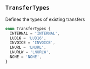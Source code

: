 ## `TransferTypes`

Defines the types of existing transfers

```ts [TransferTypes]
enum TransferTypes {
  INTERNAL = 'INTERNAL',
  LUD16 = 'LUD16',
  INVOICE = 'INVOICE',
  LNURL = 'LNURL',
  LNURLW = 'LNURLW',
  NONE = 'NONE',
}
```

